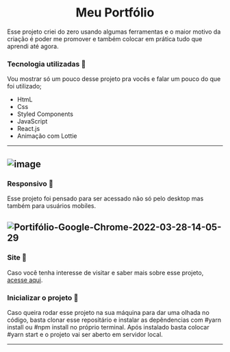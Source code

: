 <h1 align="center"> Meu Portfólio</h1>

Esse projeto criei do zero usando algumas ferramentas e o maior motivo da criação é poder me promover e também colocar em prática tudo que aprendi até agora.

### Tecnologia utilizadas 🚀
Vou mostrar só um pouco desse projeto pra vocês e falar um pouco do que foi utilizado;
+ HtmL
+ Css
+ Styled Components
+ JavaScript
+ React.js
+ Animação com Lottie
---
![image](https://user-images.githubusercontent.com/92988574/160250734-f157a1c5-57b2-4ee2-aa13-a29d12e50ea4.png)
---
### Responsivo 🚀 
Esse projeto foi pensado para ser acessado não só pelo desktop mas também para usuários mobiles.

![Portifólio-Google-Chrome-2022-03-28-14-05-29](https://user-images.githubusercontent.com/92988574/160450839-75825142-5247-4750-a0f2-33454849e35a.gif)
---
### Site 🚀 
<p>Caso você tenha interesse de visitar e saber mais sobre esse projeto, <a href="https://myportifolio-home.vercel.app" target="_blank">acesse aqui</a>.

### Inicializar o projeto 🚀

Caso queira rodar esse projeto na sua máquina para dar uma olhada no código, basta clonar esse repositário e instalar as depêndencias com #yarn install ou #npm install no próprio terminal. Após instalado basta colocar #yarn start e o projeto vai ser aberto em servidor local.


---






